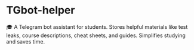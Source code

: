 # TGbot-helper
🎓 A Telegram bot assistant for students. Stores helpful materials like test leaks, course descriptions, cheat sheets, and guides. Simplifies studying and saves time.
